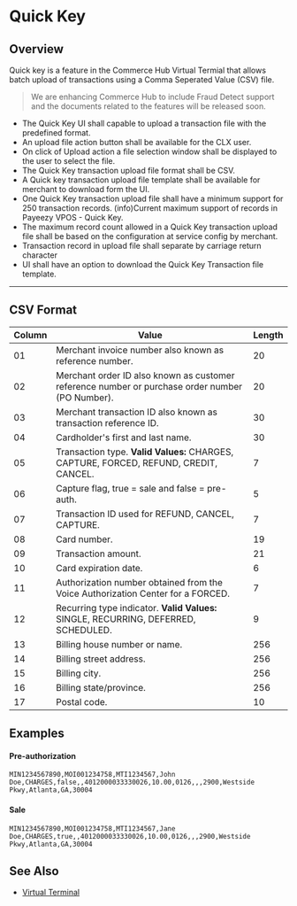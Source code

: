 # Quick Key

## Overview

Quick key is a feature in the Commerce Hub Virtual Termial that allows batch upload of transactions using a Comma Seperated Value (CSV) file.


<!-- theme: danger -->
> We are enhancing Commerce Hub to include Fraud Detect support and the documents related to the features will be released soon.

- The Quick Key UI shall capable to upload a transaction file with the predefined format.
- An upload file action button shall be available for the CLX user.
- On click of Upload action a file selection window shall be displayed to the user to select the file.
- The Quick Key transaction upload file format shall be CSV.
- A Quick key transaction upload file template shall be available for merchant to download form the UI.
- One Quick Key transaction upload file shall have a minimum support for 250 transaction records. (info)Current maximum support of records in Payeezy VPOS - Quick Key.
- The maximum record count allowed in a Quick Key transaction upload file shall be based on the configuration at service config by merchant.
- Transaction record in upload file shall separate by carriage return character
- UI shall have an option to download the Quick Key Transaction file template.

---

## CSV Format

| Column | Value | Length |
| ----- | ----- | ----- |
| 01 | Merchant invoice number also known as reference number. | 20 |
| 02 | Merchant order ID also known as customer reference number or purchase order number (PO Number). | 20 |
| 03 | Merchant transaction ID also known as transaction reference ID. | 30 |
| 04 | Cardholder's first and last name. | 30 |
| 05 | Transaction type. **Valid Values:** CHARGES, CAPTURE, FORCED, REFUND, CREDIT, CANCEL. | 7 |
| 06 | Capture flag, true = sale and false = pre-auth. | 5 |
| 07 | Transaction ID used for REFUND, CANCEL, CAPTURE. | 7 |
| 08 | Card number. | 19 |
| 09 | Transaction amount. | 21 |
| 10 | Card expiration date. | 6 |
| 11 | Authorization number obtained from the Voice Authorization Center for a FORCED. | 7 |
| 12 | Recurring type indicator. **Valid Values:** SINGLE, RECURRING, DEFERRED, SCHEDULED. | 9 |
| 13 | Billing house number or name. | 256 |
| 14 | Billing street address. | 256 |
| 15 | Billing city. | 256 |
| 16 | Billing state/province. | 256 | 
| 17 | Postal code. | 10 |

## Examples

#### Pre-authorization

`MIN1234567890,MOI001234758,MTI1234567,John Doe,CHARGES,false,,4012000033330026,10.00,0126,,,2900,Westside Pkwy,Atlanta,GA,30004`

#### Sale

`MIN1234567890,MOI001234758,MTI1234567,Jane Doe,CHARGES,true,,4012000033330026,10.00,0126,,,2900,Westside Pkwy,Atlanta,GA,30004`


## See Also
- [Virtual Terminal](?path=docs/Online-Mobile-Digital/Virtual-Terminal/Virtual-Terminal.md)